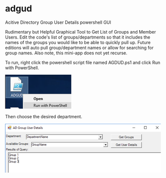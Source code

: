 # adgud
Acitive Directory Group User Details powershell GUI

Rudimentary but Helpful Graphical Tool to Get List of Groups and Member Users.
Edit the code's list of groups/departments so that it includes the names of the groups you would like to be able to quickly pull up. Future editions will auto pull group/department names or allow for searching for group names. Also note, this mini-app does not yet recurse.

To run, right click the powershell script file named AGDUD.ps1 and click Run with PowerShell.

![Image of Run with PowerShell](https://raw.githubusercontent.com/jonathannwinters/adgud/master/RunWithPowerShell.png)

Then choose the desired department.

![Image of ADGUD GUI](https://raw.githubusercontent.com/jonathannwinters/adgud/master/ADGUD.png)

